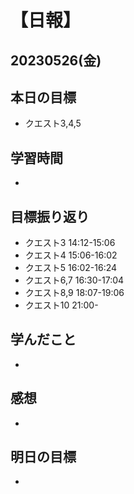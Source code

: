 # 【日報】
## 20230526(金)
## 本日の目標
- クエスト3,4,5

## 学習時間
- 

## 目標振り返り
- クエスト3 14:12-15:06
- クエスト4 15:06-16:02
- クエスト5 16:02-16:24
- クエスト6,7 16:30-17:04
- クエスト8,9 18:07-19:06
- クエスト10 21:00-

## 学んだこと
- 

## 感想
- 

## 明日の目標
- 


